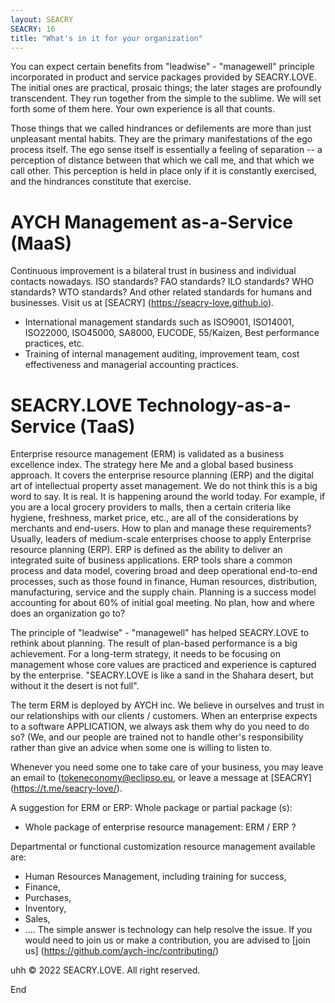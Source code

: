 ```yaml
---
layout: SEACRY
SEACRY: 16
title: "What's in it for your organization"
---
```


You can expect certain benefits from "leadwise" - "managewell" principle incorporated in product and service packages provided by SEACRY.LOVE. The initial ones are practical, prosaic things; the later stages are profoundly transcendent. They run together from the simple to the sublime. We will set forth some of them here. Your own experience is all that counts.

Those things that we called hindrances or defilements are more than just unpleasant mental habits. They are the primary manifestations of the ego process itself. The ego sense itself is essentially a feeling of separation -- a perception of distance between that which we call me, and that which we call other. This perception is held in place only if it is constantly exercised, and the hindrances constitute that exercise.


# AYCH Management as-a-Service (MaaS)
Continuous improvement is a bilateral trust in business and individual contacts nowadays.
ISO standards? FAO standards? ILO standards? WHO standards? WTO standards? And other related standards for humans and businesses.
Visit us at [SEACRY] (https://seacry-love.github.io).
- International management standards such as ISO9001, ISO14001, ISO22000, ISO45000, SA8000, EUCODE, 55/Kaizen, Best performance practices, etc.
- Training of internal management auditing, improvement team, cost effectiveness and managerial accounting practices.


# SEACRY.LOVE Technology-as-a-Service (TaaS)

Enterprise resource management (ERM) is validated as a business excellence index. The strategy here Me and a global based business approach. It covers the enterprise resource planning (ERP) and the digital art of intellectual property asset management. We do not think this is a big word to say. It is real. It is happening around the world today. For example, if you are a local grocery providers to malls, then a certain criteria like hygiene, freshness, market price, etc., are all of the considerations by merchants and end-users.
How to plan and manage these requirements?
Usually, leaders of medium-scale enterprises choose to apply Enterprise resource planning (ERP). ERP is defined as the ability to deliver an integrated suite of business applications. ERP tools share a common process and data model, covering broad and deep operational end-to-end processes, such as those found in finance, Human resources, distribution, manufacturing, service and the supply chain. Planning is a success model accounting for about 60% of initial goal meeting. No plan, how and where does an organization go to?

The principle of "leadwise" - "managewell" has helped SEACRY.LOVE to rethink about planning. The result of plan-based performance is a big achievement. For a long-term strategy, it needs to be focusing on management whose core values are practiced and experience is captured by the enterprise.
"SEACRY.LOVE is like a sand in the Shahara desert, but without it the desert is not full".

The term ERM is deployed by AYCH inc. We believe in ourselves and trust in our relationships with our clients / customers.
When an enterprise expects to a software APPLICATION, we always ask them why do you need to do so? (We, and our people are trained not to handle other's responsibility rather than give an advice when some one is willing to listen to.

Whenever you need some one to take care of your business, you may leave an email to (tokeneconomy@eclipso.eu, or leave a message at [SEACRY] (https://t.me/seacry-love/).

A suggestion for ERM or ERP: Whole package or partial package (s):
- Whole package of enterprise resource management:
ERM / ERP ?

Departmental or functional customization resource management available are:
- Human Resources Management, including training for success,
- Finance,
- Purchases,
- Inventory,
- Sales,
- ....
The simple answer is technology can help resolve the issue.
If you would need to join us or make a contribution, you are advised to [join us] (https://github.com/aych-inc/contributing/)

uhh
© 2022 SEACRY.LOVE. All right reserved.

<p class="tc mt5 i">End</p>
